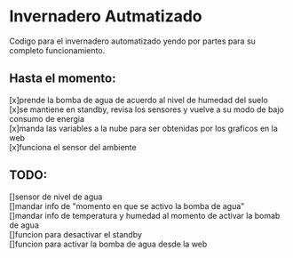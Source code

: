 # Invernadero Autmatizado

Codigo para el invernadero automatizado yendo por partes para su completo funcionamiento.

## Hasta el momento:

[x]prende la bomba de agua de acuerdo al nivel de humedad del suelo   
[x]se mantiene en standby, revisa los sensores y vuelve a su modo de bajo consumo de energia   
[x]manda las variables a la nube para ser obtenidas por los graficos en la web   
[x]funciona el sensor del ambiente   

## TODO:
[]sensor de nivel de agua   
[]mandar info de "momento en que se activo la bomba de agua"   
[]mandar info de temperatura y humedad al momento de activar la bomab de agua   
[]funcion para desactivar el standby   
[]funcion para activar la bomba de agua desde la web   

